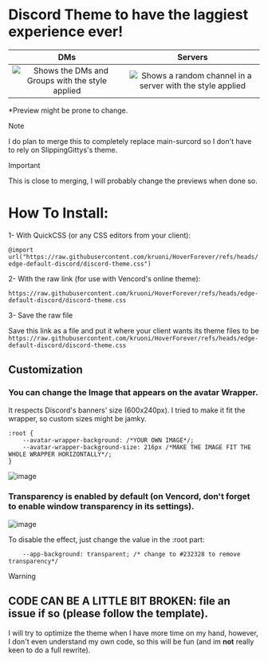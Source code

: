 # Discord Theme to have the laggiest experience ever!

DMs           |  Servers
:-------------------------:|:-------------------------:
![Shows the DMs and Groups with the style applied](https://github.com/user-attachments/assets/cb11d17f-3d49-4e33-ac17-c90d54d708a4)  |  ![Shows a random channel in a server with the style applied](https://github.com/user-attachments/assets/b0d8fd7e-3431-4dee-86ba-61a848484049)

*Preview might be prone to change.

> [!NOTE]
>I do plan to merge this to completely replace main-surcord so I don't have to rely on SlippingGittys's theme.

> [!IMPORTANT]
> This is close to merging, I will probably change the previews when done so.
# How To Install:

1- With QuickCSS (or any CSS editors from your client):

`@import url("https://raw.githubusercontent.com/kruoni/HoverForever/refs/heads/edge-default-discord/discord-theme.css")`

2- With the raw link (for use with Vencord's online theme):

`https://raw.githubusercontent.com/kruoni/HoverForever/refs/heads/edge-default-discord/discord-theme.css`

3- Save the raw file

Save this link as a file and put it where your client wants its theme files to be `https://raw.githubusercontent.com/kruoni/HoverForever/refs/heads/edge-default-discord/discord-theme.css`

## Customization
### You can change the Image that appears on the avatar Wrapper.
It respects Discord's banners' size (600x240px). I tried to make it fit the wrapper, so custom sizes might be jamky.
```
:root {
    --avatar-wrapper-background: /*YOUR OWN IMAGE*/;
    --avatar-wrapper-background-size: 216px /*MAKE THE IMAGE FIT THE WHOLE WRAPPER HORIZONTALLY*/;
}
```
![image](https://github.com/user-attachments/assets/2cb90838-c234-4f18-801d-90bde830c7eb)

### Transparency is enabled by default (on **Vencord**, don't forget to enable window transparency in its settings).

![image](https://github.com/user-attachments/assets/68ba8a8b-aac5-48a2-b02a-0b69cc38506e)

To disable the effect, just change the value in the :root part:
```
    --app-background: transparent; /* change to #232328 to remove transparency*/
```

> [!WARNING]
> ## CODE CAN BE A LITTLE BIT BROKEN: file an issue if so (please follow the template). 
> I will try to optimize the theme when I have more time on my hand, however, I don't even understand my own code, so this will be fun (and im **not** really keen to do a full rewrite).

